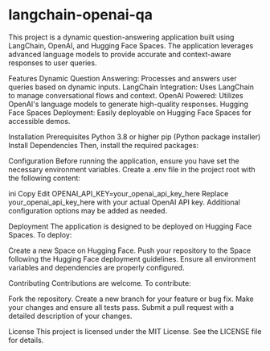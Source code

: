 # langchain-openai-qa

This project is a dynamic question-answering application built using LangChain, OpenAI, and Hugging Face Spaces. The application leverages advanced language models to provide accurate and context-aware responses to user queries.

Features
Dynamic Question Answering: Processes and answers user queries based on dynamic inputs.
LangChain Integration: Uses LangChain to manage conversational flows and context.
OpenAI Powered: Utilizes OpenAI's language models to generate high-quality responses.
Hugging Face Spaces Deployment: Easily deployable on Hugging Face Spaces for accessible demos.

Installation
Prerequisites
Python 3.8 or higher
pip (Python package installer)
Install Dependencies
Then, install the required packages:

Configuration
Before running the application, ensure you have set the necessary environment variables. Create a .env file in the project root with the following content:

ini
Copy
Edit
OPENAI_API_KEY=your_openai_api_key_here
Replace your_openai_api_key_here with your actual OpenAI API key. Additional configuration options may be added as needed.

Deployment
The application is designed to be deployed on Hugging Face Spaces. To deploy:

Create a new Space on Hugging Face.
Push your repository to the Space following the Hugging Face deployment guidelines.
Ensure all environment variables and dependencies are properly configured.

Contributing
Contributions are welcome. To contribute:

Fork the repository.
Create a new branch for your feature or bug fix.
Make your changes and ensure all tests pass.
Submit a pull request with a detailed description of your changes.

License
This project is licensed under the MIT License. See the LICENSE file for details.
